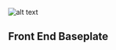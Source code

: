 ![alt text](https://mirophotography.files.wordpress.com/2016/11/malogo1.png?w=115 "Miro Alt")

## Front End Baseplate
